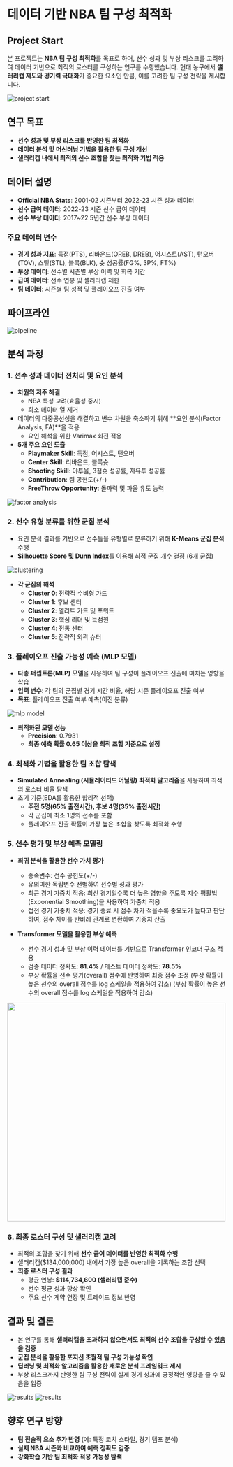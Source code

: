 # 데이터 기반 NBA 팀 구성 최적화

## Project Start
본 프로젝트는 **NBA 팀 구성 최적화**를 목표로 하며, 선수 성과 및 부상 리스크를 고려하여 데이터 기반으로 최적의 로스터를 구성하는 연구를 수행했습니다. 현대 농구에서 **샐러리캡 제도와 경기력 극대화**가 중요한 요소인 만큼, 이를 고려한 팀 구성 전략을 제시합니다.

![project start](./Readme_images/start1.png)

## 연구 목표
- **선수 성과 및 부상 리스크를 반영한 팀 최적화**
- **데이터 분석 및 머신러닝 기법을 활용한 팀 구성 개선**
- **샐러리캡 내에서 최적의 선수 조합을 찾는 최적화 기법 적용**

## 데이터 설명
- **Official NBA Stats**: 2001-02 시즌부터 2022-23 시즌 성과 데이터
- **선수 급여 데이터**: 2022-23 시즌 선수 급여 데이터
- **선수 부상 데이터**: 2017~22 5년간 선수 부상 데이터

### 주요 데이터 변수
- **경기 성과 지표**: 득점(PTS), 리바운드(OREB, DREB), 어시스트(AST), 턴오버(TOV), 스틸(STL), 블록(BLK), 슛 성공률(FG%, 3P%, FT%)
- **부상 데이터**: 선수별 시즌별 부상 이력 및 회복 기간
- **급여 데이터**: 선수 연봉 및 샐러리캡 제한
- **팀 데이터**: 시즌별 팀 성적 및 플레이오프 진출 여부

## 파이프라인
![pipeline](./Readme_images/pipeline.png)

## 분석 과정
### 1. 선수 성과 데이터 전처리 및 요인 분석
- **차원의 저주 해결**
  - NBA 특성 고려(효율성 중시)
  - 희소 데이터 열 제거
- 데이터의 다중공선성을 해결하고 변수 차원을 축소하기 위해 **요인 분석(Factor Analysis, FA)**을 적용
  - 요인 해석을 위한 Varimax 회전 적용
- **5개 주요 요인 도출**
  - **Playmaker Skill**: 득점, 어시스트, 턴오버
  - **Center Skill**: 리바운드, 블록슛
  - **Shooting Skill**: 야투율, 3점슛 성공률, 자유투 성공률
  - **Contribution**: 팀 공헌도(+/-)
  - **FreeThrow Opportunity**: 돌파력 및 파울 유도 능력

![factor analysis](./Readme_images/fa_result.png)

### 2. 선수 유형 분류를 위한 군집 분석
- 요인 분석 결과를 기반으로 선수들을 유형별로 분류하기 위해 **K-Means 군집 분석** 수행
- **Silhouette Score 및 Dunn Index**를 이용해 최적 군집 개수 결정 (6개 군집)

![clustering](./Readme_images/clustering.png)

- **각 군집의 해석**
  - **Cluster 0**: 전략적 수비형 가드
  - **Cluster 1**: 후보 센터
  - **Cluster 2**: 엘리트 가드 및 포워드
  - **Cluster 3**: 핵심 리더 및 득점원
  - **Cluster 4**: 전통 센터
  - **Cluster 5**: 전략적 외곽 슈터

### 3. 플레이오프 진출 가능성 예측 (MLP 모델)
- **다층 퍼셉트론(MLP) 모델**을 사용하여 팀 구성이 플레이오프 진출에 미치는 영향을 학습
- **입력 변수**: 각 팀의 군집별 경기 시간 비율, 해당 시즌 플레이오프 진출 여부
- **목표**: 플레이오프 진출 여부 예측(이진 분류)

![mlp model](./Readme_images/mlp.png)

- **최적화된 모델 성능**
  - **Precision**: 0.7931
  - **최종 예측 확률 0.65 이상을 최적 조합 기준으로 설정**


### 4. 최적화 기법을 활용한 팀 조합 탐색
- **Simulated Annealing (시뮬레이티드 어닐링) 최적화 알고리즘**을 사용하여 최적의 로스터 비율 탐색
- 초기 기준(EDA를 활용한 합리적 선택)
  - **주전 5명(65% 출전시간), 후보 4명(35% 출전시간)**
  - 각 군집에 최소 1명의 선수를 포함
  - 플레이오프 진출 확률이 가장 높은 조합을 찾도록 최적화 수행


### 5. 선수 평가 및 부상 예측 모델링

- **회귀 분석을 활용한 선수 가치 평가**
  - 종속변수: 선수 공헌도(+/-)
  - 유의미한 독립변수 선별하여 선수별 성과 평가
  - 최근 경기 가중치 적용: 최신 경기일수록 더 높은 영향을 주도록 지수 평활법(Exponential Smoothing)을 사용하여 가중치 적용
  - 접전 경기 가중치 적용: 경기 종료 시 점수 차가 적을수록 중요도가 높다고 판단하여, 점수 차이를 반비례 관계로 변환하여 가중치 산출

- **Transformer 모델을 활용한 부상 예측**
  - 선수 경기 성과 및 부상 이력 데이터를 기반으로 Transformer 인코더 구조 적용
  - 검증 데이터 정확도: **81.4%** / 테스트 데이터 정확도: **78.5%**
  - 부상 확률을 선수 평가(overall) 점수에 반영하여 최종 점수 조정 (부상 확률이 높은 선수의 overall 점수를 log 스케일을 적용하여 감소) (부상 확률이 높은 선수의 overall 점수를 log 스케일을 적용하여 감소)

<img src="./Readme_images/overall.png" width="500">


### 6. 최종 로스터 구성 및 샐러리캡 고려
- 최적의 조합을 찾기 위해 **선수 급여 데이터를 반영한 최적화 수행**
- 샐러리캡($134,000,000) 내에서 가장 높은 overall을 기록하는 조합 선택
- **최종 로스터 구성 결과**
  - 평균 연봉: **$114,734,600 (샐러리캡 준수)**
  - 선수 평균 성과 향상 확인
  - 주요 선수 계약 연장 및 트레이드 정보 반영

## 결과 및 결론
- 본 연구를 통해 **샐러리캡을 초과하지 않으면서도 최적의 선수 조합을 구성할 수 있음을 검증**
- **군집 분석을 활용한 포지션 초월적 팀 구성 가능성 확인**
- **딥러닝 및 최적화 알고리즘을 활용한 새로운 분석 프레임워크 제시**
- 부상 리스크까지 반영한 팀 구성 전략이 실제 경기 성과에 긍정적인 영향을 줄 수 있음을 입증

![results](./Readme_images/first.png)
![results](./Readme_images/second.png)

## 향후 연구 방향
- **팀 전술적 요소 추가 반영** (예: 특정 코치 스타일, 경기 템포 분석)
- **실제 NBA 시즌과 비교하여 예측 정확도 검증**
- **강화학습 기반 팀 최적화 적용 가능성 탐색**
